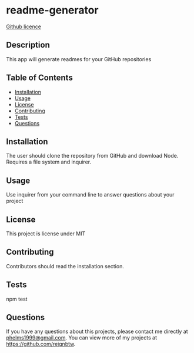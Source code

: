 # readme-generator
  [Github licence](http://img.shields.io/badge/license-MIT-blue.svg)
  ## Description 
  This app will generate readmes for your GitHub repositories
  ## Table of Contents
  * [Installation](#installation)
  * [Usage](#usage)
  * [License](#license)
  * [Contributing](#contributing)
  * [Tests](#tests)
  * [Questions](#questions)
  
  ## Installation 
  The user should clone the repository from GitHub and download Node. Requires a file system and inquirer.
  ## Usage 
  Use inquirer from your command line to answer questions about your project
  ## License 
  This project is license under MIT
  ## Contributing 
  Contributors should read the installation section.
  ## Tests
  npm test
  ## Questions
  If you have any questions about this projects, please contact me directly at phelms1999@gmail.com. You can view more of my projects at https://github.com/reignbtw.
  